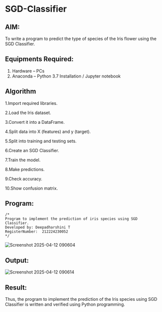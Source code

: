 # SGD-Classifier
## AIM:
To write a program to predict the type of species of the Iris flower using the SGD Classifier.

## Equipments Required:
1. Hardware – PCs
2. Anaconda – Python 3.7 Installation / Jupyter notebook

## Algorithm
1.Import required libraries.

2.Load the Iris dataset.

3.Convert it into a DataFrame.

4.Split data into X (features) and y (target).

5.Split into training and testing sets.

6.Create an SGD Classifier.

7.Train the model.

8.Make predictions.

9.Check accuracy.

10.Show confusion matrix.

## Program:
```
/*
Program to implement the prediction of iris species using SGD Classifier.
Developed by: Deepadharshini T
RegisterNumber:  212224230052
*/
```
![Screenshot 2025-04-12 090604](https://github.com/user-attachments/assets/8a2aa050-21bb-4a4d-b90e-9b63a5af7d8b)




## Output:

![Screenshot 2025-04-12 090614](https://github.com/user-attachments/assets/46f3e7bb-5a1a-4aa8-ba5b-c565486b1bab)


## Result:
Thus, the program to implement the prediction of the Iris species using SGD Classifier is written and verified using Python programming.
